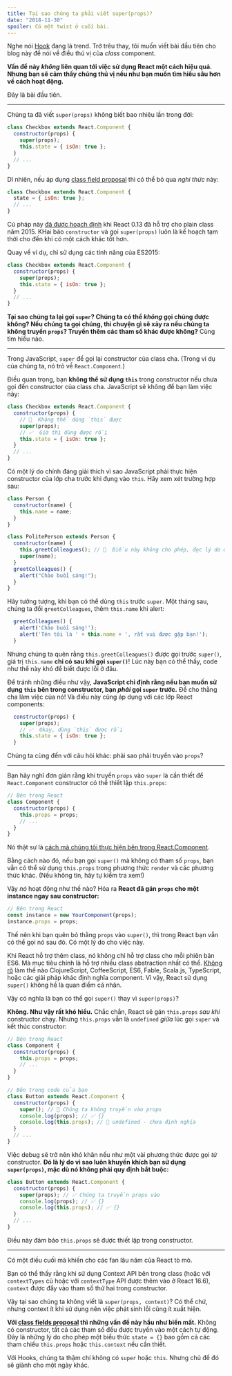 ```yaml
---
title: Tại sao chúng ta phải viết super(props)?
date: "2018-11-30"
spoiler: Có một twist ở cuối bài.
---
```


Nghe nói [Hook](https://reactjs.org/docs/hooks-intro.html) đang là trend. Trớ trêu thay, tôi muốn viết bài đầu tiên cho blog này để nói về điều thú vị của _class_ component.

**Vấn đề này _không_ liên quan tới việc sử dụng React một cách hiệu quả. Nhưng bạn sẽ cảm thấy chúng thú vị nếu như bạn muốn tìm hiểu sâu hơn về cách hoạt động.**

Đây là bài đầu tiên.

---

Chúng ta đã viết `super(props)` không biết bao nhiêu lần trong đời:

```jsx {3}
class Checkbox extends React.Component {
  constructor(props) {
    super(props);
    this.state = { isOn: true };
  }
  // ...
}
```

Dĩ nhiên, nếu áp dụng [class field proposal](https://github.com/tc39/proposal-class-fields) thì có thể bỏ qua _nghi thức_ này:

```jsx
class Checkbox extends React.Component {
  state = { isOn: true };
  // ...
}
```

Cú pháp này [đã được hoạch định](https://reactjs.org/blog/2015/01/27/react-v0.13.0-beta-1.html#es7-property-initializers) khi React 0.13 đã hỗ trợ cho plain class năm 2015. KHai báo `constructor` và gọi `super(props)` luôn là kế hoạch tạm thời cho đến khi có một cách khác tốt hơn.

Quay về ví dụ, chỉ sử dụng các tính năng của ES2015:

```jsx {3}
class Checkbox extends React.Component {
  constructor(props) {
    super(props);
    this.state = { isOn: true };
  }
  // ...
}
```

**Tại sao chúng ta lại gọi `super`? Chúng ta có thể _không_ gọi chúng được không? Nếu chúng ta gọi chúng, thì chuyện gì sẽ xảy ra nếu chúng ta không truyền `props`? Truyền thêm các tham số khác được không?** Cùng tìm hiểu nào.

---

Trong JavaScript, `super` để gọi lại constructor của class cha. (Trong ví dụ của chúng ta, nó trỏ về `React.Component`.)

Điều quan trọng, bạn **không thể sử dụng `this`** trong constructor nếu chưa gọi đến constructor của class cha. JavaScript sẽ không để bạn làm việc này:

```jsx
class Checkbox extends React.Component {
  constructor(props) {
    // 🔴  Không thể dùng `this` được
    super(props);
    // ✅  Giờ thì dùng được rồi
    this.state = { isOn: true };
  }
  // ...
}
```

Có một lý do chính đáng giải thích vì sao JavaScript phải thực hiện constructor của lớp cha trước khi đụng vào `this`. Hãy xem xét trường hợp sau:

```jsx
class Person {
  constructor(name) {
    this.name = name;
  }
}

class PolitePerson extends Person {
  constructor(name) {
    this.greetColleagues(); // 🔴  Điều này không cho phép, đọc lý do ở bên dưới
    super(name);
  }
  greetColleagues() {
    alert("Chào buổi sáng!");
  }
}
```

Hãy tưởng tượng, khi bạn có thể dùng `this` trước `super`. Một tháng sau, chúng ta đổi `greetColleagues`, thêm `this.name` khi alert:

```jsx
  greetColleagues() {
    alert('Chào buổi sáng!');
    alert('Tên tôi là ' + this.name + ', rất vui được gặp bạn!');
  }
```

Nhưng chúng ta quên rằng `this.greetColleagues()` được gọi trước `super()`, giá trị `this.name` **chỉ có sau khi gọi `super()`**! Lúc này bạn có thể thấy, code như thế này khó để biết được lỗi ở đâu.

Để tránh những điều như vậy, **JavaScript chỉ định rằng nếu bạn muốn sử dụng `this` bên trong constructor, bạn _phải_ gọi `super` trước.** Để cho thằng cha làm việc của nó! Và điều này cũng áp dụng với các lớp React components:

```jsx
  constructor(props) {
    super(props);
    // ✅  Okay, dùng `this` được rồi
    this.state = { isOn: true };
  }
```

Chúng ta cùng đến với câu hỏi khác: phải sao phải truyền vào `props`?

---

Bạn hãy nghĩ đơn giản rằng khi truyền `props` vào `super` là cần thiết để `React.Component` constructor có thể thiết lập `this.props`:

```jsx
// Bên trong React
class Component {
  constructor(props) {
    this.props = props;
    // ...
  }
}
```

Nó thật sự là [cách mà chúng tôi thực hiện bên trong React.Component](https://github.com/facebook/react/blob/1d25aa5787d4e19704c049c3cfa985d3b5190e0d/packages/react/src/ReactBaseClasses.js#L22).

Bằng cách nào đó, nếu bạn gọi `super()` mà không có tham số `props`, bạn vẫn có thể sử dụng `this.props` trong phương thức `render` và các phương thức khác. (Nếu không tin, hãy tự kiểm tra xem!)

Vậy _nó_ hoạt động như thế nào? Hóa ra **React đã gán `props` cho một instance ngay sau constructor:**

```jsx
// Bên trong React
const instance = new YourComponent(props);
instance.props = props;
```

Thế nên khi bạn quên bỏ thằng `props` vào `super()`, thì trong React bạn vẫn có thể gọi nó sau đó. Có một lý do cho việc này.

Khi React hỗ trợ thêm class, nó không chỉ hỗ trợ class cho mỗi phiên bản ES6. Mà mục tiêu chính là hỗ trợ nhiều class abstraction nhất có thể. [Không rõ](https://reactjs.org/blog/2015/01/27/react-v0.13.0-beta-1.html#other-languages) làm thế nào ClojureScript, CoffeeScript, ES6, Fable, Scala.js, TypeScript, hoặc các giải pháp khác định nghĩa component. Vì vậy, React sử dụng `super()` không hề là quan điểm cá nhân.

Vậy có nghĩa là bạn có thể gọi `super()` thay vì `super(props)`?

**Không. Như vậy rất khó hiểu.** Chắc chắn, React sẽ gán `this.props` _sau khi_ constructor chạy. Nhưng `this.props` vẫn là `undefined` _giữa_ lúc gọi `super` và kết thúc constructor:

```jsx {14}
// Bên trong React
class Component {
  constructor(props) {
    this.props = props;
    // ...
  }
}

// Bên trong code của bạn
class Button extends React.Component {
  constructor(props) {
    super(); // 😬 Chúng ta không truyền vào props
    console.log(props); // ✅ {}
    console.log(this.props); // 😬 undefined - chưa định nghĩa
  }
  // ...
}
```

Việc debug sẽ trở nên khó khăn nếu như một vài phương thức được gọi _từ_ constructor. **Đó là lý do vì sao luôn khuyến khích bạn sử dụng `super(props)`, mặc dù nó không phải quy định bắt buộc:**

```jsx
class Button extends React.Component {
  constructor(props) {
    super(props); // ✅ Chúng ta truyền props vào
    console.log(props); // ✅ {}
    console.log(this.props); // ✅ {}
  }
  // ...
}
```

Điều này đảm bảo `this.props` sẽ được thiết lập trong constructor.

---

Có một điều cuối mà khiến cho các fan lâu năm của React tò mò.

Bạn có thể thấy rằng khi sử dụng Context API bên trong class (hoặc với `contextTypes` cũ hoặc với `contextType` API được thêm vào ở React 16.6), `context` được đẩy vào tham số thứ hai trong constructor.

Vậy tại sao chúng ta không viết là `super(props, context)`? Có thể chứ, nhưng context ít khi sử dụng nên việc phát sinh lỗi cũng ít xuất hiện.

**Với [class fields proposal](https://github.com/tc39/proposal-class-fields) thì những vấn đề này hầu như biến mất.** Không có constructor, tất cả các tham số đều được truyền vào một cách tự động. Đây là những lý do cho phép một biểu thức `state = {}` bao gồm cả các tham chiếu `this.props` hoặc `this.context` nếu cần thiết.

Với Hooks, chúng ta thậm chí không có `super` hoặc `this`. Nhưng chủ đề đó sẽ giành cho một ngày khác.
